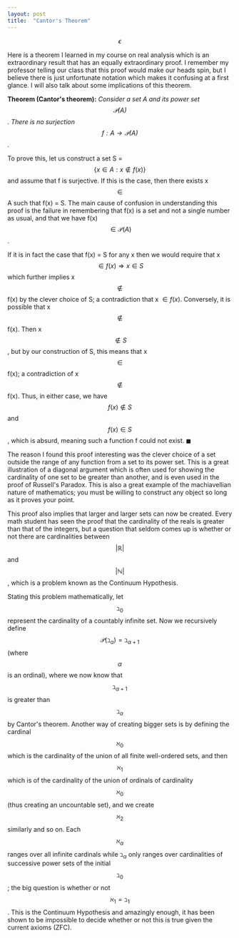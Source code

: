 ```yaml
---
layout: post
title:  "Cantor's Theorem"
---
```


<script type="text/x-mathjax-config">
MathJax.Hub.Config({
  tex2jax: {
    inlineMath: [['$','$'], ['\\(','\\)']],
    processEscapes: true
  }
});
</script>
<script src="https://cdnjs.cloudflare.com/ajax/libs/mathjax/2.7.0/MathJax.js?config=TeX-AMS-MML_HTMLorMML" type="text/javascript"></script>

$$\epsilon$$

Here is a theorem I learned in my course on real analysis which is an extraordinary result that has an equally extraordinary proof. I remember my professor telling our class that this proof would make our heads spin, but I believe there is just unfortunate notation which makes it confusing at a first glance. I will also talk about some implications of this theorem.

**Theorem (Cantor's theorem):** *Consider a set A and its power set $$\mathcal{P}(A)$$. There is no surjection $$f:A \rightarrow \mathcal{P}(A) $$.*

To prove this, let us construct a set S = $$\{x \in A : x \notin f(x)\}$$ and assume that f is surjective. If this is the case, then there exists x $$\in$$ A such that f(x) = S. The main cause of confusion in understanding this proof is the failure in remembering that f(x) is a set and not a single number as usual, and that we have f(x) $$\in \mathcal{P}(A)$$.

If it is in fact the case that f(x) = S for any x then we would require that x $$\in f(x) \Rightarrow x \in S$$ which further implies x $$\notin$$ f(x) by the clever choice of S; a contradiction that x $\in f(x)$. Conversely, it is possible that x $$\notin$$ f(x). Then x $$\notin S$$, but by our construction of S, this means that x $$\in$$ f(x); a contradiction of x $$\notin$$ f(x). Thus, in either case, we have $$f(x) \notin S$$ and $$f(x) \in S$$, which is absurd, meaning such a function f could not exist. $\blacksquare$

The reason I found this proof interesting was the clever choice of a set outside the range of any function from a set to its power set. This is a great illustration of a diagonal argument which is often used for showing the cardinality of one set to be greater than another, and is even used in the proof of Russell's Paradox. This is also a great example of the machiavellian nature of mathematics; you must be willing to construct any object so long as it proves your point.

This proof also implies that larger and larger sets can now be created. Every math student has seen the proof that the cardinality of the reals is greater than that of the integers, but a question that seldom comes up is whether or not there are cardinalities between $$\vert \mathbb{R} \vert$$ and $$\vert \mathbb{N} \vert$$, which is a problem known as the Continuum Hypothesis.

Stating this problem mathematically, let $$\beth_0$$ represent the cardinality of a countably infinite set. Now we recursively define $$\mathcal{P}(\beth_\alpha) = \beth_{\alpha + 1}$$ (where $$\alpha$$ is an ordinal), where we now know that $$\beth_{\alpha + 1}$$ is greater than $$\beth_{\alpha}$$ by Cantor's theorem. Another way of creating bigger sets is by defining the cardinal $$\aleph_0$$ which is the cardinality of the union of all finite well-ordered sets, and then $$\aleph_1$$ which is of the cardinality of the union of ordinals of cardinality $$\aleph_0$$ (thus creating an uncountable set), and we create $$\aleph_2$$ similarly and so on. Each $$\aleph_\alpha$$ ranges over all infinite cardinals while $\beth_\alpha$ only ranges over cardinalities of successive power sets of the initial $$\beth_0$$; the big question is whether or not $$\aleph_1 = \beth_1$$. This is the Continuum Hypothesis and amazingly enough, it has been shown to be impossible to decide whether or not this is true given the current axioms (ZFC).
